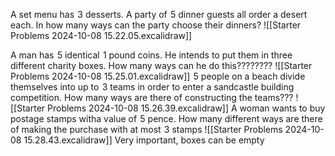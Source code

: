 A set menu has $\hspace{0pt}3$ desserts. A party of $\hspace{0pt}5$ dinner guests all order a desert each. In how many ways can the party choose their dinners?
![[Starter Problems 2024-10-08 15.22.05.excalidraw]]


A man has $\hspace{0pt}5$ identical $\hspace{0pt}1$ pound coins. He intends to put them in three different charity boxes. How many ways can he do this????????
![[Starter Problems 2024-10-08 15.25.01.excalidraw]]
$\hspace{0pt}5$ people on a beach divide themselves into up to $\hspace{0pt}3$ teams in order to enter a sandcastle building competition. How many ways are there of constructing the teams???
![[Starter Problems 2024-10-08 15.26.39.excalidraw]]
A woman wants to buy postage stamps witha value of $\hspace{0pt}5$ pence. How many different ways are there of making the purchase with at most $\hspace{0pt}3$ stamps
![[Starter Problems 2024-10-08 15.28.43.excalidraw]]
Very important, boxes can be empty

